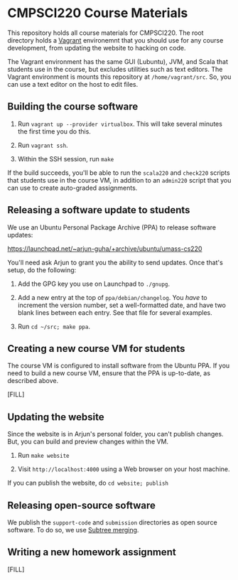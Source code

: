 CMPSCI220 Course Materials
==========================

This repository holds all course materials for CMPSCI220. The root directory
holds a [Vagrant] environemnt that you should use for any course development,
from updating the website to hacking on code.

The Vagrant environment has the same GUI (Lubuntu), JVM, and Scala that students
use in the course, but excludes utilities such as text editors. The Vagrant
environment is mounts this repository at `/home/vagrant/src`. So, you can use a
text editor on the host to edit files.

## Building the course software

1. Run `vagrant up --provider virtualbox`. This will take several minutes
   the first time you do this.

2. Run `vagrant ssh`.

3. Within the SSH session, run `make`

If the build succeeds, you'll be able to run the `scala220` and `check220`
scripts that students use in the course VM, in addition to an `admin220`
script that you can use to create auto-graded assignments.

## Releasing a software update to students

We use an Ubuntu Personal Package Archive (PPA) to release software updates:

https://launchpad.net/~arjun-guha/+archive/ubuntu/umass-cs220

You'll need ask Arjun to grant you the ability to send updates. Once that's
setup, do the following:

1. Add the GPG key you use on Launchpad to `./gnupg`.

2. Add a new entry at the top of `ppa/debian/changelog`. You *have* to
   increment the version number, set a well-formatted date, and have two
   blank lines between each entry. See that file for several examples.

3. Run `cd ~/src; make ppa`.

## Creating a new course VM for students

The course VM is configured to install software from the Ubuntu PPA. If you
need to build a new course VM, ensure that the PPA is up-to-date, as described
above.

[FILL]

## Updating the website

Since the website is in Arjun's personal folder, you can't publish changes.
But, you can build and preview changes within the VM.

1. Run `make website`

2. Visit `http://localhost:4000` using a Web browser on your host machine.

If you can publish the website, do `cd website; publish`

## Releasing open-source software

We publish the `support-code` and `submission` directories as open source
software. To do so, we use [Subtree merging].

## Writing a new homework assignment

[FILL]


[Vagrant]: http://www.vagrantup.com
[Subtree merging]: http://blogs.atlassian.com/2013/05/alternatives-to-git-submodule-git-subtree/